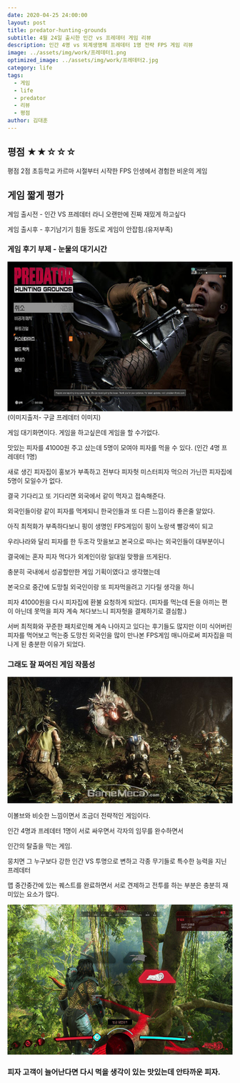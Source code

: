 ```yaml
---
date: 2020-04-25 24:00:00
layout: post
title: predator-hunting-grounds
subtitle: 4월 24일 출시한 인간 vs 프레데터 게임 리뷰
description: 인간 4명 vs 외계생명체 프레데터 1명 전략 FPS 게임 리뷰
image: ../assets/img/work/프레데터1.png
optimized_image: ../assets/img/work/프레데터2.jpg
category: life
tags:
  - 게임
  - life
  - predator
  - 리뷰
  - 평점
author: 김대훈
---
```


## 평점 ★★☆☆☆ 

평점 2점 초등학교 카르마 시절부터 시작한 FPS 인생에서 경험한 비운의 게임

## 게임 짧게 평가

게임 출시전 - 인간 VS 프레데터 라니 오랜만에 진짜 재밌게 하고싶다

게임 출시후 - 후기남기기 힘들 정도로 게임이 안잡힘.(유저부족)

### 게임 후기 부제 - 눈물의 대기시간

![1](../assets/img/work/프레데터2.jpg)
(이미지출저- 구글 프레데터 이미지)

게임 대기화면이다. 게임을 하고싶은데 게임을 할 수가없다.

맛있는 피자를 41000원 주고 샀는데 5명이 모여야 피자를 먹을 수 있다.
(인간 4명 프레데터 1명)

새로 생긴 피자집이 홍보가 부족하고 전부다 피자헛 미스터피자 먹으러 가닌깐 피자집에 5명이 모일수가 없다.

결국 기다리고 또 기다리면 외국에서 같이 먹자고 접속해준다.

외국인들이랑 같이 피자를 먹게되니 한국인들과 또 다른 느낌이라 좋은줄 알았다.

아직 최적화가 부족하다보니 핑이 생명인 FPS게임이 핑이 노랑색 빨강색이 되고

우리나라와 달리 피자를 한 두조각 맛을보고 본국으로 떠나는 외국인들이 대부분이니

결국에는 혼자 피자 먹다가 외계인이랑 일대일 맞짱을 뜨게된다.

충분히 국내에서 성공할만한 게임 기획이였다고 생각했는데

본국으로 중간에 도망칠 외국인이랑 또 피자먹을려고 기다릴 생각을 하니

피자 41000원을 다시 피자집에 환불 요청하게 되었다.
(피자를 먹는데 돈을 아끼는 편이 아닌데 못먹을 피자 계속 쳐다보느니 피자헛을 결제하기로 결심함.)

서버 최적화와 꾸준한 패치로인해 계속 나아지고 있다는 후기들도 많지만
이미 식어버린 피자를 먹어보고 먹는중 도망친 외국인을 많이 만나본 FPS게임 매니아로써
피자집을 떠나게 된 충분한 이유가 되었다.

### 그래도 잘 짜여진 게임 작품성

![2](../assets/img/work/이볼브1.jpg)

이볼브와 비슷한 느낌이면서 조금더 전략적인 게임이다.

인간 4명과 프레데터 1명이 서로 싸우면서 각자의 임무를 완수하면서

인간의 탈출을 막는 게임.

뭉치면 그 누구보다 강한 인간 VS 투명으로 변하고 각종 무기들로 특수한 능력을 지닌 프레데터

맵 중간중간에 있는 퀘스트를 완료하면서 서로 견제하고 전투를 하는 부분은 충분히 재미있는 요소가 많다.

![3](../assets/img/work/프레데터3.jpg)

### 피자 고객이 늘어난다면 다시 먹을 생각이 있는 맛있는데 안타까운 피자.






